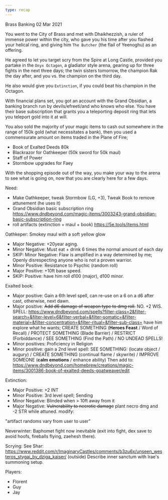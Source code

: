 ```yaml
---
type: recap
---
```


Brass Banking
02 Mar 2021

You went to the City of Brass and met with Dhaikhezzish, a ruler of immense power within the city, who gave you his time after you flashed your helical ring, and giving him `The Butcher` (the flail of Yeenoghu) as an offering.

He agreed to let you target scry from the Spire at Long Castle, provided you partake in the `Onyx Octagon`, a gladiator style arena, gearing up for three fights in the next three days; the twin sisters tomorrow, the champion Rak the day after, and you vs. the champion on the third day.

He also would give you `Extinction`, if you could beat his champion in the Octagon.

With financial plans set, you got an account with the Grand Obsidian, a banking branch run by devils/efreeti/and who knows who else. You have their base subscription that grants you a teleporting deposit ring that lets you teleport gold into it at will.

You also sold the majority of your magic items to cash out somewhere in the range of 150k gold (what necessitates a bank), then you used a commensurate amount on items traded in the Plane of Fire;

- Book of Exalted Deeds 80k
- Blackrazor for Oathkeeper (50k sword for 50k maul)
- Staff of Power
- Stormbow upgrades for Faey

With the shopping episode out of the way, you make your way to the arena to see what is going on, now that you are clearly here for a few days.

Need:
- Make Oathkeeper, tweak Stormbow (LG, +3), Tweak Book to remove attunement (he uses it)
- Grand Obsidian basic subscription ring https://www.dndbeyond.com/magic-items/3003243-grand-obsidian-basic-subscription-ring
- roll artifacts (extinction + maul + book) https://5e.tools/items.html


Oathkeper: Smokey maul with a soft yellow glow
- Major Negative: +20year aging.
- Minor Negative: Must eat + drink 6 times the normal amount of each day
- SKIP: Minor Negative: Flaw is amplified in a way determined by me; Openly disrespecting anyone who is not a proven warrior.
- Minor Positive: Resistance to Psychic (random roll)
- Major Positive: +10ft base speed.
- SKIP: Positive: have him roll d100 (major), d100 minor.

Exalted book:
- Major positive: Gain a 6th level spell, can re-use on a 6 on a d6 after cast, otherwise, next dawn.
- Major positive: ~~Add d6 damage of weapon type to dmg roll.~~ NO. +2 WIS.
SPELL: https://www.dndbeyond.com/spells?filter-class=2&filter-search=&filter-level=6&filter-verbal=&filter-somatic=&filter-material=&filter-concentration=&filter-ritual=&filter-sub-class=
have him explore what he wants; CREATE SOMETHING (__Heroes Feast__ / Word of Recall) / PROTECT SOMETHING (Blade Barrier) / RESTRICT (Forbiddance) / SEE SOMETHING (Find the Path) / NO UNDEAD SPELLS!
- Minor positives: Proficiency in Religion
- Minor positive: gain a 2nd level spell: SEE SOMETHING: (locate object / augury) / CREATE SOMETHING (continual flame / skywrite) / IMPROVE SOMEONE (__calm emotions__ / enhance ability)
Then add to: https://www.dndbeyond.com/homebrew/creations/magic-items/3001386-book-of-exalted-deeds-goatweaver/edit

Extinction:
- Major Positive: +2 INT
- Minor Positive: 3rd level spell; Sending
- Minor Negative: Blinded when > 10ft away from it
- Major Negative: ~~Vulnerability to necrotic damage~~ plant necro dmg and -2 STR while attuned.
modify:

"artifact randoms vary from user to user"

Neverwinter: Baphomet fight now inevitable (exit into fight, dex save to avoid hoofs, fireballs flying, zaehesh there).

Scrying: See Shar: https://www.reddit.com/r/ImaginaryCastles/comments/b3zu6x/unseen_westeros_stygai_by_dziga_kaiser/ (outside)
Describe inner sanctum with Irae's summoning setup.

Players:
- Florent
- Guy
- Jay
